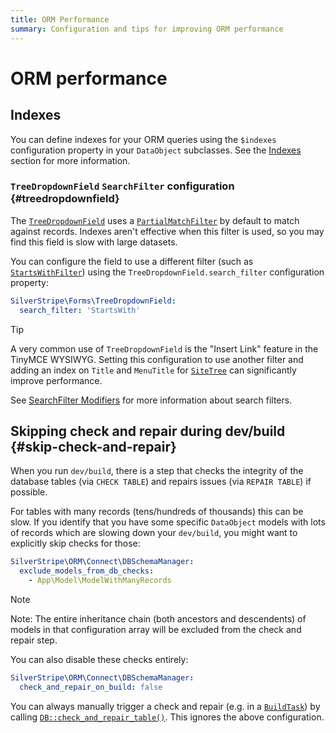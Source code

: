 ```yaml
---
title: ORM Performance
summary: Configuration and tips for improving ORM performance
---
```


# ORM performance

## Indexes

You can define indexes for your ORM queries using the `$indexes` configuration property in your `DataObject` subclasses. See the [Indexes](/developer_guides/model/indexes) section for more information.

### `TreeDropdownField` `SearchFilter` configuration {#treedropdownfield}

The [`TreeDropdownField`](api:SilverStripe\Forms\TreeDropdownField) uses a [`PartialMatchFilter`](api:SilverStripe\ORM\Filters\PartialMatchFilter) by default to match against records. Indexes aren't effective when this filter is used, so you may find this field is slow with large datasets.

You can configure the field to use a different filter (such as [`StartsWithFilter`](api:SilverStripe\ORM\Filters\StartsWithFilter)) using the `TreeDropdownField.search_filter` configuration property:

```yml
SilverStripe\Forms\TreeDropdownField:
  search_filter: 'StartsWith'
```

> [!TIP]
> A very common use of `TreeDropdownField` is the "Insert Link" feature in the TinyMCE WYSIWYG. Setting this configuration to use another filter and adding an index on `Title` and `MenuTitle` for [`SiteTree`](api:SilverStripe\CMS\Model\SiteTree) can significantly improve performance.

See [SearchFilter Modifiers](/developer_guides/model/searchfilters/) for more information about search filters.

## Skipping check and repair during dev/build {#skip-check-and-repair}

When you run `dev/build`, there is a step that checks the integrity of the database tables (via `CHECK TABLE`) and repairs issues (via `REPAIR TABLE`) if possible.

For tables with many records (tens/hundreds of thousands) this can be slow. If you identify that you have some specific `DataObject` models with lots of records
which are slowing down your `dev/build`, you might want to explicitly skip checks for those:

```yml
SilverStripe\ORM\Connect\DBSchemaManager:
  exclude_models_from_db_checks:
    - App\Model\ModelWithManyRecords
```

> [!NOTE]
> Note: The entire inheritance chain (both ancestors and descendents) of models in that configuration array will be excluded from the check and repair step.

You can also disable these checks entirely:

```yml
SilverStripe\ORM\Connect\DBSchemaManager:
  check_and_repair_on_build: false
```

You can always manually trigger a check and repair (e.g. in a [`BuildTask`](api:SilverStripe/Dev/BuildTask)) by calling [`DB::check_and_repair_table()`](api:SilverStripe\ORM\DB::check_and_repair_table()). This ignores the above configuration.
